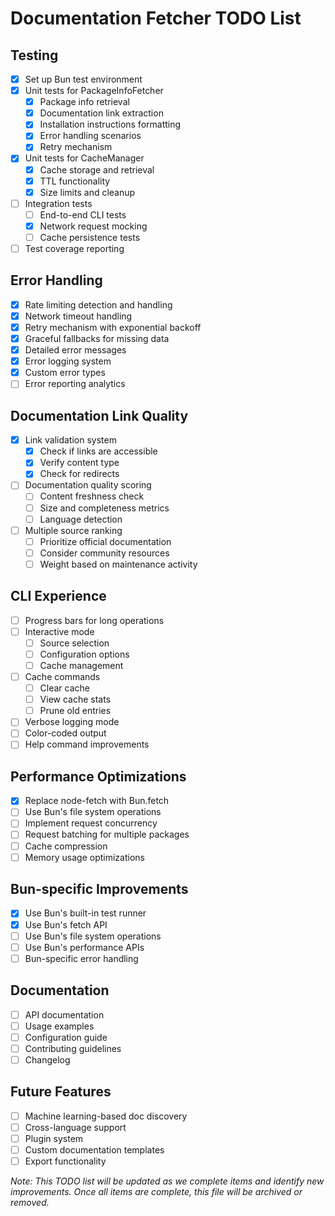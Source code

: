 # Documentation Fetcher TODO List

## Testing

- [x] Set up Bun test environment
- [x] Unit tests for PackageInfoFetcher
  - [x] Package info retrieval
  - [x] Documentation link extraction
  - [x] Installation instructions formatting
  - [x] Error handling scenarios
  - [x] Retry mechanism
- [x] Unit tests for CacheManager
  - [x] Cache storage and retrieval
  - [x] TTL functionality
  - [x] Size limits and cleanup
- [ ] Integration tests
  - [ ] End-to-end CLI tests
  - [x] Network request mocking
  - [ ] Cache persistence tests
- [ ] Test coverage reporting

## Error Handling

- [x] Rate limiting detection and handling
- [x] Network timeout handling
- [x] Retry mechanism with exponential backoff
- [x] Graceful fallbacks for missing data
- [x] Detailed error messages
- [x] Error logging system
- [x] Custom error types
- [ ] Error reporting analytics

## Documentation Link Quality

- [x] Link validation system
  - [x] Check if links are accessible
  - [x] Verify content type
  - [x] Check for redirects
- [ ] Documentation quality scoring
  - [ ] Content freshness check
  - [ ] Size and completeness metrics
  - [ ] Language detection
- [ ] Multiple source ranking
  - [ ] Prioritize official documentation
  - [ ] Consider community resources
  - [ ] Weight based on maintenance activity

## CLI Experience

- [ ] Progress bars for long operations
- [ ] Interactive mode
  - [ ] Source selection
  - [ ] Configuration options
  - [ ] Cache management
- [ ] Cache commands
  - [ ] Clear cache
  - [ ] View cache stats
  - [ ] Prune old entries
- [ ] Verbose logging mode
- [ ] Color-coded output
- [ ] Help command improvements

## Performance Optimizations

- [x] Replace node-fetch with Bun.fetch
- [ ] Use Bun's file system operations
- [ ] Implement request concurrency
- [ ] Request batching for multiple packages
- [ ] Cache compression
- [ ] Memory usage optimizations

## Bun-specific Improvements

- [x] Use Bun's built-in test runner
- [x] Use Bun's fetch API
- [ ] Use Bun's file system operations
- [ ] Use Bun's performance APIs
- [ ] Bun-specific error handling

## Documentation

- [ ] API documentation
- [ ] Usage examples
- [ ] Configuration guide
- [ ] Contributing guidelines
- [ ] Changelog

## Future Features

- [ ] Machine learning-based doc discovery
- [ ] Cross-language support
- [ ] Plugin system
- [ ] Custom documentation templates
- [ ] Export functionality

_Note: This TODO list will be updated as we complete items and identify new improvements. Once all items are complete, this file will be archived or removed._
